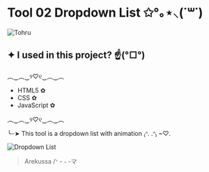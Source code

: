 # Tool 02 Dropdown List ✩°｡⋆⸜(˙꒳​˙)
![Tohru](https://media.tenor.com/B_Ku8GtGqdkAAAAM/tohru.gif)

## ✦ I used in this project? ☝️(°□°) 
  ︵‿︵‿୨♡୧‿︵‿︵
 - HTML5 ✿
 - CSS ✿
 - JavaScript ✿
 
︵‿︵‿୨♡୧‿︵‿︵

 ╰┈➤ This tool is a dropdown list with animation ₍ᐢ. .ᐢ₎ ~♡.
 
  ![Dropdown List](https://i.imgur.com/tASGRJO.gif)
>
>
>Arekussa /ᐠ - ˕ -マ
